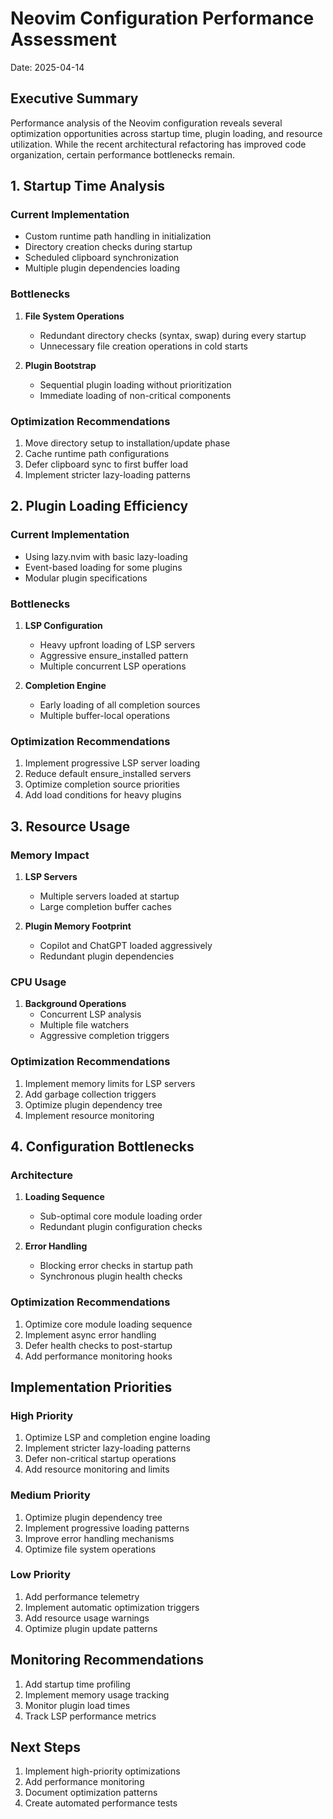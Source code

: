 # Neovim Configuration Performance Assessment
Date: 2025-04-14

## Executive Summary
Performance analysis of the Neovim configuration reveals several optimization opportunities across startup time, plugin loading, and resource utilization. While the recent architectural refactoring has improved code organization, certain performance bottlenecks remain.

## 1. Startup Time Analysis

### Current Implementation
- Custom runtime path handling in initialization
- Directory creation checks during startup
- Scheduled clipboard synchronization
- Multiple plugin dependencies loading

### Bottlenecks
1. **File System Operations**
   - Redundant directory checks (syntax, swap) during every startup
   - Unnecessary file creation operations in cold starts

2. **Plugin Bootstrap**
   - Sequential plugin loading without prioritization
   - Immediate loading of non-critical components

### Optimization Recommendations
1. Move directory setup to installation/update phase
2. Cache runtime path configurations
3. Defer clipboard sync to first buffer load
4. Implement stricter lazy-loading patterns

## 2. Plugin Loading Efficiency

### Current Implementation
- Using lazy.nvim with basic lazy-loading
- Event-based loading for some plugins
- Modular plugin specifications

### Bottlenecks
1. **LSP Configuration**
   - Heavy upfront loading of LSP servers
   - Aggressive ensure_installed pattern
   - Multiple concurrent LSP operations

2. **Completion Engine**
   - Early loading of all completion sources
   - Multiple buffer-local operations

### Optimization Recommendations
1. Implement progressive LSP server loading
2. Reduce default ensure_installed servers
3. Optimize completion source priorities
4. Add load conditions for heavy plugins

## 3. Resource Usage

### Memory Impact
1. **LSP Servers**
   - Multiple servers loaded at startup
   - Large completion buffer caches

2. **Plugin Memory Footprint**
   - Copilot and ChatGPT loaded aggressively
   - Redundant plugin dependencies

### CPU Usage
1. **Background Operations**
   - Concurrent LSP analysis
   - Multiple file watchers
   - Aggressive completion triggers

### Optimization Recommendations
1. Implement memory limits for LSP servers
2. Add garbage collection triggers
3. Optimize plugin dependency tree
4. Implement resource monitoring

## 4. Configuration Bottlenecks

### Architecture
1. **Loading Sequence**
   - Sub-optimal core module loading order
   - Redundant plugin configuration checks

2. **Error Handling**
   - Blocking error checks in startup path
   - Synchronous plugin health checks

### Optimization Recommendations
1. Optimize core module loading sequence
2. Implement async error handling
3. Defer health checks to post-startup
4. Add performance monitoring hooks

## Implementation Priorities

### High Priority
1. Optimize LSP and completion engine loading
2. Implement stricter lazy-loading patterns
3. Defer non-critical startup operations
4. Add resource monitoring and limits

### Medium Priority
1. Optimize plugin dependency tree
2. Implement progressive loading patterns
3. Improve error handling mechanisms
4. Optimize file system operations

### Low Priority
1. Add performance telemetry
2. Implement automatic optimization triggers
3. Add resource usage warnings
4. Optimize plugin update patterns

## Monitoring Recommendations

1. Add startup time profiling
2. Implement memory usage tracking
3. Monitor plugin load times
4. Track LSP performance metrics

## Next Steps

1. Implement high-priority optimizations
2. Add performance monitoring
3. Document optimization patterns
4. Create automated performance tests

